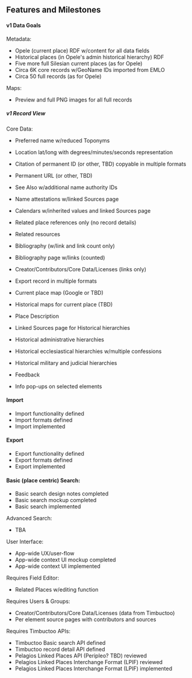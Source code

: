 ## Features and Milestones

#### v1 Data Goals

Metadata:

- Opele (current place) RDF w/content for all data fields
- Historical places (in Opele's admin historical hierarchy) RDF
- Five more full Silesian current places (as for Opele) 
- Circa 6K core records w/GeoName IDs imported from EMLO
- Circa 50 full records (as for Opele)

Maps:

- Preview and full PNG images for all full records

##### v1 Record View

Core Data:

- Preferred name w/reduced Toponyms
- Location lat/long with degrees/minutes/seconds representation
- Citation of permanent ID (or other, TBD) copyable in multiple formats
- Permanent URL (or other, TBD)
- See Also w/additional name authority IDs
- Name attestations w/linked Sources page
- Calendars w/inherited values and linked Sources page
- Related place references only (no record details)
- Related resources
- Bibliography (w/link and link count only)
- Bibliography page w/links (counted)
- Creator/Contributors/Core Data/Licenses (links only)
- Export record in multiple formats
- Current place map (Google or TBD)
- Historical maps for current place (TBD)
- Place Description
- Linked Sources page for Historical hierarchies
- Historical administrative hierarchies
- Historical ecclesiastical hierarchies w/multiple confessions
- Historical military and judicial hierarchies
- Feedback

- Info pop-ups on selected elements

#### Import

- Import functionality defined
- Import formats defined
- Import implemented

#### Export

- Export functionality defined
- Export formats defined
- Export implemented

#### Basic (place centric) Search:

- Basic search design notes completed
- Basic search mockup completed
- Basic search implemented

Advanced Search:

- TBA

User Interface:

- App-wide UX/user-flow
- App-wide context UI mockup completed
- App-wide context UI implemented

Requires Field Editor:

- Related Places w/editing function

Requires Users & Groups:

- Creator/Contributors/Core Data/Licenses (data from Timbuctoo)
- Per element source pages with contributors and sources

Requires Timbuctoo APIs:

- Timbuctoo Basic search API defined
- Timbuctoo record detail API defined
- Pelagios Linked Places API (Peripleo? TBD) reviewed
- Pelagios Linked Places Interchange Format (LPIF) reviewed
- Pelagios Linked Places Interchange Format (LPIF) implemented

